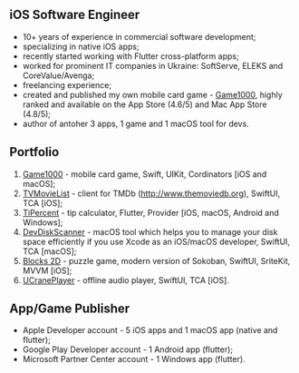 ## iOS Software Engineer

- 10+ years of experience in commercial software development;
- specializing in native iOS apps;
- recently started working with Flutter cross-platform apps;
- worked for prominent IT companies in Ukraine: SoftServe, ELEKS and CoreValue/Avenga;
- freelancing experience;
- created and published my own mobile card game - [Game1000](https://apps.apple.com/ua/app/game1000/id1194152660), highly ranked and available on the App Store (4.6/5) and Mac App Store (4.8/5);
- author of antoher 3 apps, 1 game and 1 macOS tool for devs.

## Portfolio
1) [Game1000](https://apps.apple.com/ua/app/game1000/id1194152660) - mobile card game, Swift, UIKit, Cordinators [iOS and macOS];
2) [TVMovieList](https://apps.apple.com/ua/app/tvmovielist/id1002891378) - client for TMDb (http://www.themoviedb.org), SwiftUI, TCA [iOS];
3) [TiPercent](https://apps.apple.com/ua/app/tipercent/id6477331871) - tip calculator, Flutter, Provider [iOS, macOS, Android and Windows];
4) [DevDiskScanner](https://apps.apple.com/id/app/dev-disk-scanner/id1622578986) - macOS tool which helps you to manage your disk space efficiently if you use Xcode as an iOS/macOS developer, SwiftUI, TCA [macOS];
5) [Blocks 2D](https://apps.apple.com/ua/app/blocks-2d/id1436833759) - puzzle game, modern version of Sokoban, SwiftUI, SriteKit, MVVM [iOS];
6) [UCranePlayer](https://apps.apple.com/ua/app/ucraneplayer/id950047624) - offline audio player, SwiftUI, TCA [iOS].

## App/Game Publisher
- Apple Developer account - 5 iOS apps and 1 macOS app (native and flutter);
- Google Play Developer account - 1 Android app (flutter);
- Microsoft Partner Center account - 1 Windows app (flutter).
